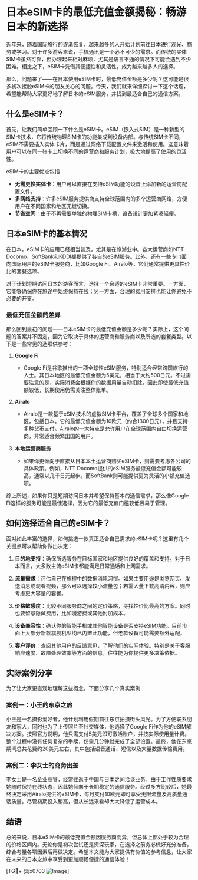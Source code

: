 # 日本eSIM卡的最低充值金额揭秘：畅游日本的新选择

近年来，随着国际旅行的逐渐恢复，越来越多的人开始计划前往日本进行观光、商务或学习。对于许多游客来说，手机通讯是一个必不可少的需求。而传统的实体SIM卡虽然可靠，但办理起来相对麻烦，尤其是语言不通的情况下可能会遇到不少困难。相比之下，eSIM卡凭借其便捷性和灵活性，成为越来越多人的选择。

那么，问题来了——在日本使用eSIM卡时，最低充值金额是多少呢？这可能是很多初次接触eSIM卡的朋友关心的问题。今天，我们就来详细探讨一下这个话题，希望能帮助大家更好地了解日本的eSIM服务，并找到最适合自己的通信方案。

## 什么是eSIM卡？

首先，让我们简单回顾一下什么是eSIM卡。eSIM（嵌入式SIM）是一种新型的SIM卡技术，它将传统物理SIM卡的功能集成到设备内部。与传统SIM卡不同，eSIM不需要插入实体卡片，而是通过网络下载配置文件来激活和使用。这意味着用户可以在同一张卡上切换不同的运营商和服务计划，极大地提高了使用的灵活性。

eSIM卡的主要优点包括：

- **无需更换实体卡**：用户可以直接在支持eSIM功能的设备上添加新的运营商配置文件。
- **多网络支持**：许多eSIM服务提供商支持全球范围内的多个运营商网络，方便用户在不同国家和地区无缝切换。
- **节省空间**：由于不再需要单独的物理SIM卡槽，设备设计更加紧凑轻便。

## 日本eSIM卡的基本情况

在日本，eSIM卡的应用已经相当普及，尤其是在旅游业中。各大运营商如NTT Docomo、SoftBank和KDDI都提供了各自的eSIM服务。此外，还有一些专门面向国际用户的eSIM卡服务商，比如Google Fi、Airalo等，它们通常提供更具性价比的套餐选项。

对于计划短期访问日本的游客而言，选择一个合适的eSIM卡非常重要。一方面，它能够确保你在旅途中始终保持在线；另一方面，合理的费用安排也能让你避免不必要的开支。

### 最低充值金额的差异

那么回到最初的问题——日本eSIM卡的最低充值金额是多少呢？实际上，这个问题的答案并不固定，因为它取决于具体的运营商和服务商以及所选的套餐类型。以下是一些常见的选项供参考：

1. **Google Fi**
   - Google Fi是谷歌推出的一项全球性eSIM服务，特别适合经常跨国旅行的人士。其日本地区的最低充值金额为5美元，相当于大约500日元。不过需要注意的是，实际消费会根据你的数据用量自动扣除，因此即使最低充值额较低，长期使用仍需关注整体账单。

2. **Airalo**
   - Airalo是一款基于eSIM技术的虚拟SIM卡平台，覆盖了全球多个国家和地区，包括日本。它的最低充值金额为10欧元（约合1300日元），并且支持多种货币支付。Airalo的一大特点是允许用户在全球范围内自由切换运营商，非常适合频繁出国的用户。

3. **本地运营商服务**
   - 如果你更倾向于直接从日本本土运营商购买eSIM卡，则需要考虑各公司的具体政策。例如，NTT Docomo提供的eSIM服务最低充值金额可能较高，通常以几千日元起步。而SoftBank则可能提供更为灵活的小额充值选项。

综上所述，如果你只是短期访问日本并希望保持基本的通信需求，那么像Google Fi这样的服务可能是最佳选择，因为它的最低充值门槛较低且易于管理。

## 如何选择适合自己的eSIM卡？

面对如此丰富的选择，如何挑选一款真正适合自己需求的eSIM卡呢？这里有几个关键点可以帮助你做出决定：

1. **目的地支持**：确保所选服务在目标国家和地区提供良好的覆盖和支持。对于日本而言，大多数主流eSIM卡都能满足日常通话和上网需求。

2. **流量需求**：评估自己在旅程中的数据消耗习惯。如果主要用途是浏览网页、发送消息或观看视频，那么可以选择较小流量包；若需大量下载高清内容，则应考虑更大容量的套餐。

3. **价格敏感度**：比较不同服务商之间的定价策略，寻找性价比最高的方案。同时也要留意隐藏费用，比如漫游费或其他附加成本。

4. **设备兼容性**：确认你的智能手机或其他智能设备是否支持eSIM功能。目前市面上大部分新款旗舰机型均已内置此功能，但老款设备可能需要额外适配。

5. **客户评价**：查阅其他用户的反馈意见，了解他们的实际体验。特别是关于客服响应速度、故障处理效率等方面的信息，往往能为你提供更多决策依据。

## 实际案例分享

为了让大家更直观地理解这些概念，下面分享几个真实案例：

### 案例一：小王的东京之旅
小王是一名摄影爱好者，他计划利用假期前往东京拍摄街头风光。为了方便联系朋友和家人，同时也为了上传照片至社交媒体，他选择了Google Fi作为他的eSIM解决方案。按照官方说明，他只需支付5美元即可激活账户，并按实际使用量计费。整个过程中没有任何复杂的手续，仅需几分钟就完成了全部设置。最终，他在东京期间总共花费约20美元左右，其中包括语音通话、短信以及大量数据传输费用。

### 案例二：李女士的商务出差
李女士是一名企业高管，经常往返于中国与日本之间洽谈业务。由于工作性质要求她随时保持在线状态，因此她倾向于长期稳定的通信服务。经过多方比较后，她最终决定采用Airalo提供的eSIM卡，每月支付10欧元即可享受无限流量及高质量通话质量。尽管初期投入稍高，但从长远来看却大大降低了运营成本。

## 结语

总的来说，日本eSIM卡的最低充值金额因服务商而异，但总体上都处于较为合理的价格区间内。无论你是初次尝试还是资深玩家，在选择之前务必做好充分准备，综合考量各项因素后再做决定。希望本文能为大家提供有价值的参考信息，让大家在未来的日本之旅中享受到更加顺畅便捷的通信体验！

[TG💪+ @jx0703 ![Image](https://github.com/user-attachments/assets/dbca1d08-cadb-493c-b0ec-ad6f7a83f270)]